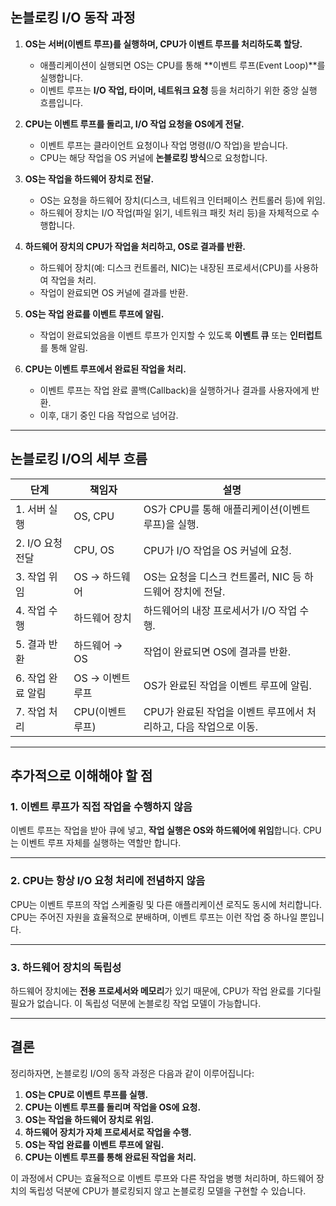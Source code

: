 ## **논블로킹 I/O 동작 과정**

1. **OS는 서버(이벤트 루프)를 실행하며, CPU가 이벤트 루프를 처리하도록 할당.**
    
    - 애플리케이션이 실행되면 OS는 CPU를 통해 **이벤트 루프(Event Loop)**를 실행합니다.
    - 이벤트 루프는 **I/O 작업, 타이머, 네트워크 요청** 등을 처리하기 위한 중앙 실행 흐름입니다.
2. **CPU는 이벤트 루프를 돌리고, I/O 작업 요청을 OS에게 전달.**
    
    - 이벤트 루프는 클라이언트 요청이나 작업 명령(I/O 작업)을 받습니다.
    - CPU는 해당 작업을 OS 커널에 **논블로킹 방식**으로 요청합니다.
3. **OS는 작업을 하드웨어 장치로 전달.**
    
    - OS는 요청을 하드웨어 장치(디스크, 네트워크 인터페이스 컨트롤러 등)에 위임.
    - 하드웨어 장치는 I/O 작업(파일 읽기, 네트워크 패킷 처리 등)을 자체적으로 수행합니다.
4. **하드웨어 장치의 CPU가 작업을 처리하고, OS로 결과를 반환.**
    
    - 하드웨어 장치(예: 디스크 컨트롤러, NIC)는 내장된 프로세서(CPU)를 사용하여 작업을 처리.
    - 작업이 완료되면 OS 커널에 결과를 반환.
5. **OS는 작업 완료를 이벤트 루프에 알림.**
    
    - 작업이 완료되었음을 이벤트 루프가 인지할 수 있도록 **이벤트 큐** 또는 **인터럽트**를 통해 알림.
6. **CPU는 이벤트 루프에서 완료된 작업을 처리.**
    
    - 이벤트 루프는 작업 완료 콜백(Callback)을 실행하거나 결과를 사용자에게 반환.
    - 이후, 대기 중인 다음 작업으로 넘어감.

---

## **논블로킹 I/O의 세부 흐름**

|**단계**|**책임자**|**설명**|
|---|---|---|
|1. 서버 실행|OS, CPU|OS가 CPU를 통해 애플리케이션(이벤트 루프)을 실행.|
|2. I/O 요청 전달|CPU, OS|CPU가 I/O 작업을 OS 커널에 요청.|
|3. 작업 위임|OS → 하드웨어|OS는 요청을 디스크 컨트롤러, NIC 등 하드웨어 장치에 전달.|
|4. 작업 수행|하드웨어 장치|하드웨어의 내장 프로세서가 I/O 작업 수행.|
|5. 결과 반환|하드웨어 → OS|작업이 완료되면 OS에 결과를 반환.|
|6. 작업 완료 알림|OS → 이벤트 루프|OS가 완료된 작업을 이벤트 루프에 알림.|
|7. 작업 처리|CPU(이벤트 루프)|CPU가 완료된 작업을 이벤트 루프에서 처리하고, 다음 작업으로 이동.|

---

## **추가적으로 이해해야 할 점**

### **1. 이벤트 루프가 직접 작업을 수행하지 않음**

이벤트 루프는 작업을 받아 큐에 넣고, **작업 실행은 OS와 하드웨어에 위임**합니다. CPU는 이벤트 루프 자체를 실행하는 역할만 합니다.

---

### **2. CPU는 항상 I/O 요청 처리에 전념하지 않음**

CPU는 이벤트 루프의 작업 스케줄링 및 다른 애플리케이션 로직도 동시에 처리합니다. CPU는 주어진 자원을 효율적으로 분배하며, 이벤트 루프는 이런 작업 중 하나일 뿐입니다.

---

### **3. 하드웨어 장치의 독립성**

하드웨어 장치에는 **전용 프로세서와 메모리**가 있기 때문에, CPU가 작업 완료를 기다릴 필요가 없습니다. 이 독립성 덕분에 논블로킹 작업 모델이 가능합니다.

---

## **결론**

정리하자면, 논블로킹 I/O의 동작 과정은 다음과 같이 이루어집니다:

1. **OS는 CPU로 이벤트 루프를 실행.**
2. **CPU는 이벤트 루프를 돌리며 작업을 OS에 요청.**
3. **OS는 작업을 하드웨어 장치로 위임.**
4. **하드웨어 장치가 자체 프로세서로 작업을 수행.**
5. **OS는 작업 완료를 이벤트 루프에 알림.**
6. **CPU는 이벤트 루프를 통해 완료된 작업을 처리.**

이 과정에서 CPU는 효율적으로 이벤트 루프와 다른 작업을 병행 처리하며, 하드웨어 장치의 독립성 덕분에 CPU가 블로킹되지 않고 논블로킹 모델을 구현할 수 있습니다.